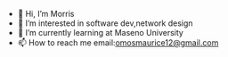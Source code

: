 - 👋 Hi, I’m Morris
- 👀 I’m interested in software dev,network design
- 🌱 I’m currently learning at Maseno University
- 📫 How to reach me email:omosmaurice12@gmail.com
  

<!---
Rissbiggy/Rissbiggy is a ✨ special ✨ repository because its `README.md` (this file) appears on your GitHub profile.
You can click the Preview link to take a look at your changes.
--->
